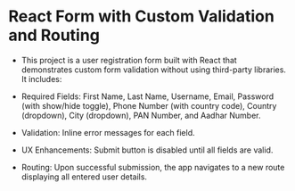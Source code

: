 # React Form with Custom Validation and Routing

- This project is a user registration form built with React  that demonstrates custom form validation without using third-party libraries. It includes:

- Required Fields: First Name, Last Name, Username, Email, Password (with show/hide toggle), Phone Number (with country code), Country (dropdown), City (dropdown), PAN Number, and Aadhar Number.


- Validation: Inline error messages for each field.


- UX Enhancements: Submit button is disabled until all fields are valid.


- Routing: Upon successful submission, the app navigates to a new route displaying all entered user details.

